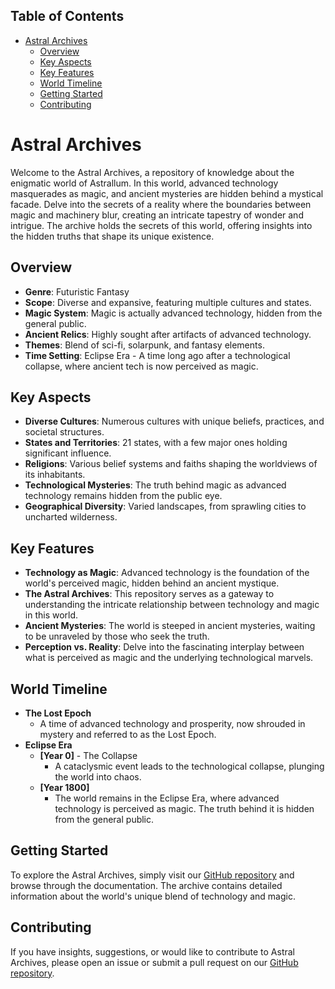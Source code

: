 ## Table of Contents

- [Astral Archives](#astral-archives)
  - [Overview](#overview)
  - [Key Aspects](#key-aspects)
  - [Key Features](#key-features)
  - [World Timeline](#world-timeline)
  - [Getting Started](#getting-started)
  - [Contributing](#contributing)


# Astral Archives

Welcome to the Astral Archives, a repository of knowledge about the enigmatic world of Astrallum. In this world, advanced technology masquerades as magic, and ancient mysteries are hidden behind a mystical facade. Delve into the secrets of a reality where the boundaries between magic and machinery blur, creating an intricate tapestry of wonder and intrigue. The archive holds the secrets of this world, offering insights into the hidden truths that shape its unique existence.

## Overview

- **Genre**: Futuristic Fantasy
- **Scope**: Diverse and expansive, featuring multiple cultures and states.
- **Magic System**: Magic is actually advanced technology, hidden from the general public.
- **Ancient Relics**: Highly sought after artifacts of advanced technology.
- **Themes**: Blend of sci-fi, solarpunk, and fantasy elements.
- **Time Setting**: Eclipse Era - A time long ago after a technological collapse, where ancient tech is now perceived as magic.

## Key Aspects

- **Diverse Cultures**: Numerous cultures with unique beliefs, practices, and societal structures.
- **States and Territories**: 21 states, with a few major ones holding significant influence.
- **Religions**: Various belief systems and faiths shaping the worldviews of its inhabitants.
- **Technological Mysteries**: The truth behind magic as advanced technology remains hidden from the public eye.
- **Geographical Diversity**: Varied landscapes, from sprawling cities to uncharted wilderness.

## Key Features

- **Technology as Magic**: Advanced technology is the foundation of the world's perceived magic, hidden behind an ancient mystique.
- **The Astral Archives**: This repository serves as a gateway to understanding the intricate relationship between technology and magic in this world.
- **Ancient Mysteries**: The world is steeped in ancient mysteries, waiting to be unraveled by those who seek the truth.
- **Perception vs. Reality**: Delve into the fascinating interplay between what is perceived as magic and the underlying technological marvels.

## World Timeline

- **The Lost Epoch**
  - A time of advanced technology and prosperity, now shrouded in mystery and referred to as the Lost Epoch.
- **Eclipse Era**
  - **[Year 0]** - The Collapse
    - A cataclysmic event leads to the technological collapse, plunging the world into chaos.
  - **[Year 1800]**
    - The world remains in the Eclipse Era, where advanced technology is perceived as magic. The truth behind it is hidden from the general public.

## Getting Started

To explore the Astral Archives, simply visit our [GitHub repository](#) and browse through the documentation. The archive contains detailed information about the world's unique blend of technology and magic.

## Contributing

If you have insights, suggestions, or would like to contribute to Astral Archives, please open an issue or submit a pull request on our [GitHub repository](#).
